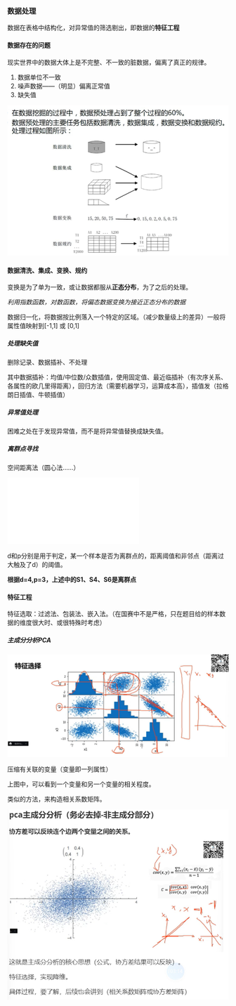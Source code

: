 ### 数据处理

数据在表格中结构化，对异常值的筛选剔出，即数据的**特征工程**

#### 数据存在的问题

现实世界中的数据大体上是不完整、不一致的脏数据，偏离了真正的规律。

1. 数据单位不一致
2. 噪声数据——（明显）偏离正常值
3. 缺失值

![1654828222772](1654828222772.png)

#### 数据清洗、集成、变换、规约

变换是为了单为一致，或让数据都服从**正态分布**，为了之后的处理。

*利用指数函数，对数函数，将偏态数据变换为接近正态分布的数据*

数据归一化，将数据按比例落入一个特定的区域。（减少数量级上的差异）一般将属性值映射到[-1,1] 或 [0,1]

##### 处理缺失值

删除记录、数据插补、不处理

其中数据插补：均值/中位数/众数插值，使用固定值、最近临插补（有次序关系、各属性的欧几里得距离），回归方法（需要机器学习，运算成本高），插值发（拉格朗日插值、牛顿插值）

##### 异常值处理

困难之处在于发现异常值，而不是将异常值替换成缺失值。

##### 离群点寻找

空间距离法（圆心法……）

![1655099212255](数据处理.md.lnk)

d和p分别是用于判定，某一个样本是否为离群点的，距离阈值和非邻点（距离过大触及了d）的阈值。

**根据d=4,p=3，上述中的S1、S4、S6是离群点**

#### 特征工程

特征选取：过滤法、包装法、嵌入法。（在国赛中不是严格，只在题目给的样本数据的维度很大时、或很特殊时考虑）

##### 主成分分析PCA

![1654836461437](1654836461437.png)

压缩有关联的变量（变量即一列属性）

上图中，可以看到一个变量和另一个变量的相关程度。

类似的方法，来构造相关系数矩阵。

![1655102408586](1655102408586.png)